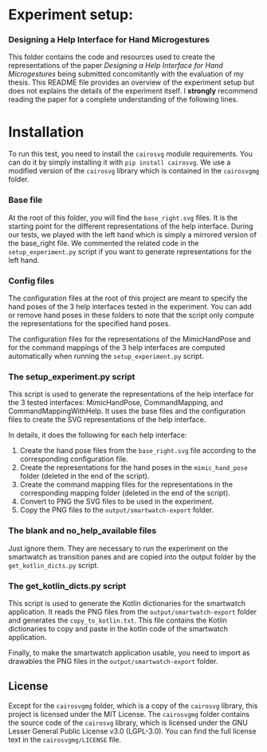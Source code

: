 # Experiment setup:
### Designing a Help Interface for Hand Microgestures 

This folder contains the code and resources used to create the representations of the paper *Designing a Help Interface for Hand Microgestures* being submitted concomitantly with the evaluation of my thesis.
This README file provides an overview of the experiment setup but does not explains the details of the experiment itself. I **strongly** recommend reading the paper for a complete understanding of the following lines.

# Installation

To run this test, you need to install the `cairosvg` module requirements. You can do it by simply installing it with `pip install cairosvg`. We use a modified version of the `cairosvg` library which is contained in the `cairosvgmg` folder.

### Base file

At the root of this folder, you will find the  `base_right.svg` files. It is the starting point for the different representations of the help interface. During our tests, we played with the left hand which is simply a mirrored version of the base_right file. We commented the related code in the `setup_experiment.py` script if you want to generate representations for the left hand.

### Config files

The configuration files at the root of this project are meant to specify the hand poses of the 3 help interfaces tested in the experiment. You can add or remove hand poses in these folders to note that the script only compute the representations for the specified hand poses. 

The configuration files for the representations of the MimicHandPose and for the command mappings of the 3 help interfaces are computed automatically when running the `setup_experiment.py` script.

### The setup_experiment.py script

This script is used to generate the representations of the help interface for the 3 tested interfaces: MimicHandPose, CommandMapping, and CommandMappingWithHelp. It uses the base files and the configuration files to create the SVG representations of the help interface.

In details, it does the following for each help interface:
1. Create the hand pose files from the `base_right.svg` file according to the corresponding configuration file.
2. Create the representations for the hand poses in the `mimic_hand_pose` folder (deleted in the end of the script).
3. Create the command mapping files for the representations in the corresponding mapping folder (deleted in the end of the script).
4. Convert to PNG the SVG files to be used in the experiment.
5. Copy the PNG files to the `output/smartwatch-export` folder.

### The blank and no_help_available files

Just ignore them. They are necessary to run the experiment on the smartwatch as transition panes and are copied into the output folder by the `get_kotlin_dicts.py` script.

### The get_kotlin_dicts.py script

This script is used to generate the Kotlin dictionaries for the smartwatch application. It reads the PNG files from the `output/smartwatch-export` folder and generates the `copy_to_kotlin.txt`. This file contains the Kotlin dictionaries to copy and paste in the kotlin code of the smartwatch application. 

Finally, to make the smartwatch application usable, you need to import as drawables the PNG files in the `output/smartwatch-export` folder. 

## License
Except for the `cairosvgmg` folder, which is a copy of the `cairosvg` library, this project is licensed under the MIT License. The `cairosvgmg` folder contains the source code of the `cairosvg` library, which is licensed under the GNU Lesser General Public License v3.0 (LGPL-3.0). You can find the full license text in the `cairosvgmg/LICENSE` file.